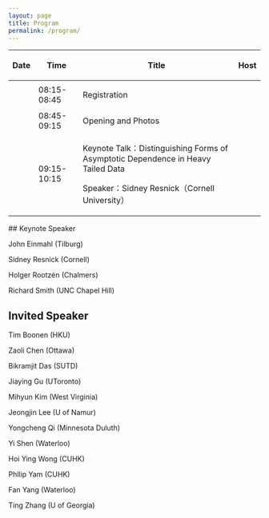 ```yaml
---
layout: page
title: Program
permalink: /program/
---
```


<div style="text-align: center;">
<table>
<thead>
<th>Date</th>
<th>Time</th>
<th>

Title

</th>
<th>Host</th>
</thead>
<tr>

<td></td>

<td>08:15-08:45</td>

<td>

Registration

</td>
<td></td>

</tr>
<tr>

<td></td>

<td>08:45-09:15</td>

<td>Opening and Photos</td>
<td></td>

</tr>

<tr>

<td></td>

<td>09:15-10:15</td>

<td><p>Keynote Talk：Distinguishing Forms of Asymptotic Dependence in Heavy Tailed Data</p>
<p>Speaker：Sidney Resnick（Cornell University）</p>
</td>
<td></td>

</tr>
</table>
</div>
## Keynote Speaker
<p>John Einmahl (Tilburg)</p>
<p>Sidney Resnick (Cornell)</p>
<p>Holger Rootzén (Chalmers)</p>
<p>Richard Smith (UNC Chapel Hill)</p>

## Invited Speaker
<p>Tim Boonen (HKU)</p>
<p>Zaoli Chen (Ottawa)</p>
<p>Bikramjit Das (SUTD)</p>
<p>Jiaying Gu (UToronto)</p>
<p>Mihyun Kim (West Virginia)</p>
<p>Jeongjin Lee (U of Namur)</p>
<p>Yongcheng Qi (Minnesota Duluth)</p>
<p>Yi Shen (Waterloo)</p>
<p>Hoi Ying Wong (CUHK)</p>
<p>Phllip Yam (CUHK)</p>
<p>Fan Yang (Waterloo)</p>
<p>Ting Zhang (U of Georgia)</p>


